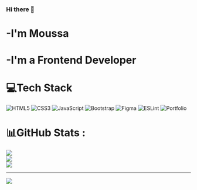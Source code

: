 ### Hi there 👋
# -I'm Moussa
# -I'm a Frontend Developer

# 💻Tech Stack
![HTML5](https://img.shields.io/badge/html5-%23E34F26.svg?style=for-the-badge&logo=html5&logoColor=white) ![CSS3](https://img.shields.io/badge/css3-%231572B6.svg?style=for-the-badge&logo=css3&logoColor=white) ![JavaScript](https://img.shields.io/badge/javascript-%23323330.svg?style=for-the-badge&logo=javascript&logoColor=%23F7DF1E) ![Bootstrap](https://img.shields.io/badge/bootstrap-%23563D7C.svg?style=for-the-badge&logo=bootstrap&logoColor=white) 	![Figma](https://img.shields.io/badge/figma-%23F24E1E.svg?style=for-the-badge&logo=figma&logoColor=white) ![ESLint](https://img.shields.io/badge/ESLint-4B3263?style=for-the-badge&logo=eslint&logoColor=white) ![Portfolio](https://img.shields.io/badge/Portfolio-%23000000.svg?style=for-the-badge&logo=firefox&logoColor=#FF7139)
# 📊GitHub Stats :
![](https://github-readme-stats.vercel.app/api?username=alkaly02&theme=radical&hide_border=false&include_all_commits=false&count_private=false)<br/>
![](https://github-readme-streak-stats.herokuapp.com/?user=alkaly02&theme=radical&hide_border=false)<br/>
![](https://github-readme-stats.vercel.app/api/top-langs/?username=alkaly02&theme=radical&hide_border=false&include_all_commits=false&count_private=false&layout=compact)

---
[![](https://visitcount.itsvg.in/api?id=alkaly02&icon=0&color=0)](https://visitcount.itsvg.in)


